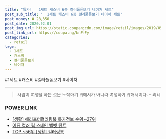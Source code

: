 ```yaml
--- 
title: "특가!   1세트 캐스비 6종 컬러풀돋보기 네이처 세트" 
post_sub_title: "  1세트 캐스비 6종 컬러풀돋보기 네이처 세트" 
post_money: ₩ 28,350 
post_date: 2020.02.01 
post_img_url: https://static.coupangcdn.com/image/retail/images/2019/05/17/14/7/fcb827e4-f8cc-404b-83e6-50ff3a7a46e9.jpg 
post_link_url: https://coupa.ng/bnPeFy 
categories: 
  - retail 
tags: 
  - 1세트 
  - 캐스비 
  - 컬러풀돋보기 
  - 네이처 
--- 
```

  #1세트 #캐스비 #컬러풀돋보기 #네이처 
<hr> 

> 사람이 여행을 하는 것은 도착하기 위해서가 아니라 여행하기 위해서이다. – 괴테 


### POWER LINK

* <a href="https://blog.naver.com/sakai111/221779706082" target="_blank"> [생활] 해리포터컬러링북 특가정보 순위 ~27위</a>
* <a href="https://blog.naver.com/fasyy4321/221786147288" target="_blank">어퓨 컬러 립 스테인 벨벳 틴트</a>
* <a href="https://blog.naver.com/fasyy4321/221779686379" target="_blank"> TOP ~56위 [생활] 컬러링북</a>
